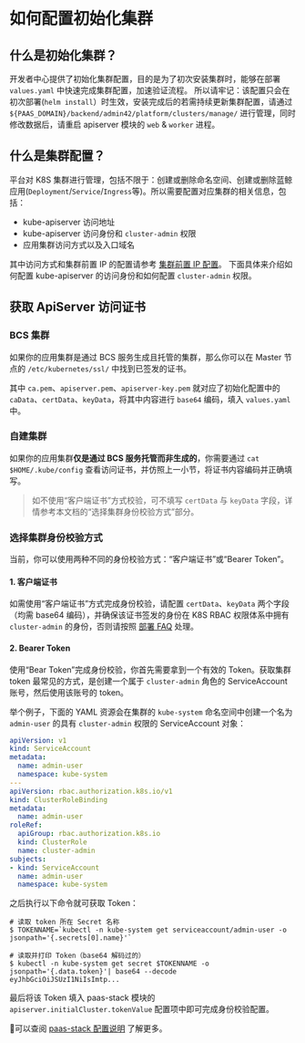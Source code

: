 # 如何配置初始化集群

## 什么是初始化集群？

开发者中心提供了初始化集群配置，目的是为了初次安装集群时，能够在部署 `values.yaml` 中快速完成集群配置，加速验证流程。
所以请牢记：该配置只会在初次部署(`helm install`）时生效，安装完成后的若需持续更新集群配置，请通过 `${PAAS_DOMAIN}/backend/admin42/platform/clusters/manage/` 进行管理，同时修改数据后，请重启 apiserver 模块的 `web` & `worker` 进程。

## 什么是集群配置？

平台对 K8S 集群进行管理，包括不限于：创建或删除命名空间、创建或删除蓝鲸应用(`Deployment`/`Service`/`Ingress`等)。所以需要配置对应集群的相关信息，包括：

- kube-apiserver 访问地址
- kube-apiserver 访问身份和 `cluster-admin` 权限
- 应用集群访问方式以及入口域名

其中访问方式和集群前置 IP 的配置请参考 [集群前置 IP 配置](./configure_ingress_front_ip.md)。
下面具体来介绍如何配置 kube-apiserver 的访问身份和如何配置 `cluster-admin` 权限。

## 获取 ApiServer 访问证书

### BCS 集群

如果你的应用集群是通过 BCS 服务生成且托管的集群，那么你可以在 Master 节点的 `/etc/kubernetes/ssl/` 中找到已签发的证书。

其中 `ca.pem`、`apiserver.pem`、`apiserver-key.pem` 就对应了初始化配置中的 `caData`、`certData`、`keyData`，将其中内容进行 `base64` 编码，填入 `values.yaml` 中。

### 自建集群

如果你的应用集群**仅是通过 BCS 服务托管而非生成的**，你需要通过 `cat $HOME/.kube/config` 查看访问证书，并仿照上一小节，将证书内容编码并正确填写。

> 如不使用“客户端证书”方式校验，可不填写 `certData` 与 `keyData` 字段，详情参考本文档的“选择集群身份校验方式”部分。

### 选择集群身份校验方式

当前，你可以使用两种不同的身份校验方式：“客户端证书”或“Bearer Token”。

#### 1. 客户端证书

如需使用“客户端证书”方式完成身份校验，请配置 `certData`、`keyData` 两个字段（均需 base64 编码），并确保该证书签发的身份在 K8S RBAC 权限体系中拥有 `cluster-admin` 的身份，否则请按照 [部署 FAQ](./deploy_faq.md#q-为什么提示无权限获取到应用集群信息) 处理。

#### 2. Bearer Token

使用“Bear Token”完成身份校验，你首先需要拿到一个有效的 Token。获取集群 token 最常见的方式，是创建一个属于 `cluster-admin` 角色的 ServiceAccount 账号，然后使用该账号的 token。

举个例子，下面的 YAML 资源会在集群的 `kube-system` 命名空间中创建一个名为 `admin-user` 的具有 `cluster-admin` 权限的 ServiceAccount 对象：

```yaml
apiVersion: v1
kind: ServiceAccount
metadata:
  name: admin-user
  namespace: kube-system
---
apiVersion: rbac.authorization.k8s.io/v1
kind: ClusterRoleBinding
metadata:
  name: admin-user
roleRef:
  apiGroup: rbac.authorization.k8s.io
  kind: ClusterRole
  name: cluster-admin
subjects:
- kind: ServiceAccount
  name: admin-user
  namespace: kube-system
```

之后执行以下命令就可获取 Token：

```console
# 读取 token 所在 Secret 名称
$ TOKENNAME=`kubectl -n kube-system get serviceaccount/admin-user -o jsonpath='{.secrets[0].name}'`

# 读取并打印 Token（base64 解码过的）
$ kubectl -n kube-system get secret $TOKENNAME -o jsonpath='{.data.token}'| base64 --decode
eyJhbGciOiJSUzI1NiIsImtp...
```

最后将该 Token 填入 paas-stack 模块的 `apiserver.initialCluster.tokenValue` 配置项中即可完成身份校验配置。

可以查阅 [paas-stack 配置说明](../cores/paas-stack/README.md#初始化集群配置) 了解更多。
